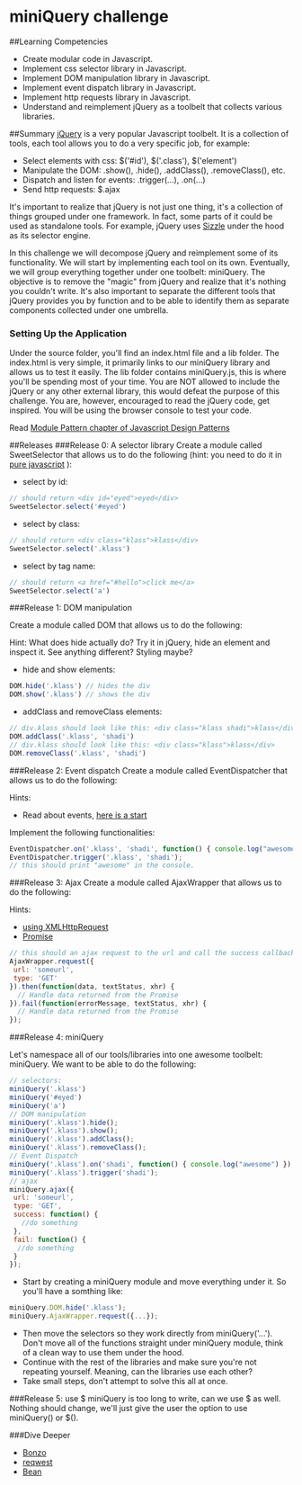 # miniQuery challenge

##Learning Competencies
- Create modular code in Javascript.
- Implement css selector library in Javascript.
- Implement DOM manipulation library in Javascript.
- Implement event dispatch library in Javascript.
- Implement http requests library in Javascript.
- Understand and reimplement jQuery as a toolbelt that collects various libraries.

##Summary
[jQuery](http://jquery.com/) is a very popular Javascript toolbelt. It is a collection of tools, each tool allows you to do a very specific job, for example:

  - Select elements with css: $('#id'), $('.class'), $('element')
  - Manipulate the DOM: .show(), .hide(), .addClass(), .removeClass(), etc.
  - Dispatch and listen for events: .trigger(...), .on(...)
  - Send http requests: $.ajax

It's important to realize that jQuery is not just one thing, it's a collection of things grouped under one framework. In fact, some parts of it could be used as standalone tools. For example, jQuery uses [Sizzle](https://github.com/jquery/sizzle) under the hood as its selector engine.

In this challenge we will decompose jQuery and reimplement some of its functionality. We will start by implementing each tool on its own. Eventually, we will group everything together under one toolbelt: miniQuery. The objective is to remove the "magic" from jQuery and realize that it's nothing you couldn't write. It's also important to separate the different tools that jQuery provides you by function and to be able to identify them as separate components collected under one umbrella.

### Setting Up the Application
Under the source folder, you'll find an index.html file and a lib folder. The index.html is very simple, it primarily links to our miniQuery library and allows us to test it easily. The lib folder contains miniQuery.js, this is where you'll be spending most of your time. You are NOT allowed to include the jQuery or any other external library, this would defeat the purpose of this challenge. You are, however, encouraged to read the jQuery code, get inspired. You will be using the browser console to test your code.

Read [Module Pattern chapter of Javascript Design Patterns](http://addyosmani.com/resources/essentialjsdesignpatterns/book/#modulepatternjavascript)

##Releases
###Release 0: A selector library
Create a module called SweetSelector that allows us to do the following (hint: you need to do it in [pure javascript](http://www.w3schools.com/js/js_htmldom_elements.asp) ):

- select by id:
```javascript
// should return <div id="eyed">eyed</div>
SweetSelector.select('#eyed')
```
- select by class:
```javascript
// should return <div class="klass">klass</div>
SweetSelector.select('.klass')
```
- select by tag name:
```javascript
// should return <a href="#hello">click me</a>
SweetSelector.select('a')
```


###Release 1: DOM manipulation

Create a module called DOM that allows us to do the following:

Hint: What does hide actually do? Try it in jQuery, hide an element and inspect it. See anything different? Styling maybe?

- hide and show elements:
```javascript
DOM.hide('.klass') // hides the div
DOM.show('.klass') // shows the div
```
- addClass and removeClass elements:
```javascript
// div.klass should look like this: <div class="klass shadi">klass</div>
DOM.addClass('.klass', 'shadi')
// div.klass should look like this: <div class="klass">klass</div>
DOM.removeClass('.klass', 'shadi')
```

###Release 2:  Event dispatch
Create a module called EventDispatcher that allows us to do the following:

Hints:

- Read about events, [here is a start](https://developer.mozilla.org/en-US/docs/Web/Guide/Events/Creating_and_triggering_events)

Implement the following functionalities:

```javascript
EventDispatcher.on('.klass', 'shadi', function() { console.log("awesome") });
EventDispatcher.trigger('.klass', 'shadi');
// this should print "awesome" in the console.
```

###Release 3: Ajax
Create a module called AjaxWrapper that allows us to do the following:

Hints: 
  * [using XMLHttpRequest](https://developer.mozilla.org/en-US/docs/Web/API/XMLHttpRequest/Using_XMLHttpRequest)
  * [Promise](https://developer.mozilla.org/en-US/docs/Web/JavaScript/Reference/Global_Objects/Promise)

```javascript
// this should an ajax request to the url and call the success callback if successful and fail callback if unsuccessful.
AjaxWrapper.request({
 url: 'someurl',
 type: 'GET'
}).then(function(data, textStatus, xhr) {
  // Handle data returned from the Promise
}).fail(function(errorMessage, textStatus, xhr) {
  // Handle data returned from the Promise
});
```

###Release 4: miniQuery

Let's namespace all of our tools/libraries into one awesome toolbelt: miniQuery. We want to be able to do the following:

```javascript
// selectors:
miniQuery('.klass')
miniQuery('#eyed')
miniQuery('a')
// DOM manipulation
miniQuery('.klass').hide();
miniQuery('.klass').show();
miniQuery('.klass').addClass();
miniQuery('.klass').removeClass();
// Event Dispatch
miniQuery('.klass').on('shadi', function() { console.log("awesome") });
miniQuery('.klass').trigger('shadi');
// ajax
miniQuery.ajax({
 url: 'someurl',
 type: 'GET',
 success: function() {
   //do something
 },
 fail: function() {
  //do something
 }
});
```

- Start by creating a miniQuery module and move everything under it. So you'll have a somthing like:
```javascript
miniQuery.DOM.hide('.klass');
miniQuery.AjaxWrapper.request({...});
```
- Then move the selectors so they work directly from miniQuery('...'). Don't move all of the functions straight under miniQuery module, think of a clean way to use them under the hood.
- Continue with the rest of the libraries and make sure you're not repeating yourself. Meaning, can the libraries use each other?
- Take small steps, don't attempt to solve this all at once.

###Release 5: use $
miniQuery is too long to write, can we use $ as well. Nothing should change, we'll just give the user the option to use miniQuery() or $().

###Dive Deeper
- [Bonzo](https://github.com/ded/bonzo)
- [reqwest](https://github.com/ded/reqwest)
- [Bean](https://github.com/fat/bean)
